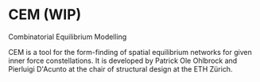 # CEM (WIP)
Combinatorial Equilibrium Modelling

CEM is a tool for the form-finding of spatial equilibrium networks for given inner force constellations. It is developed by Patrick Ole Ohlbrock and Pierluigi D'Acunto at the chair of structural design at the ETH Zürich.
